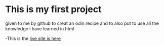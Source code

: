 # This is my first project
given to me by github to creat an odin recipe and to also put to use all the knowledge i have learned in html

-This is the  [live site is here](https://keddyntube.github.io/ODIN-RECIPE-PROJECT/)
